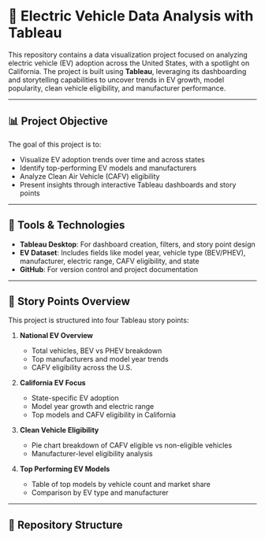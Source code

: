 # 🚗 Electric Vehicle Data Analysis with Tableau

This repository contains a data visualization project focused on analyzing electric vehicle (EV) adoption across the United States, with a spotlight on California. The project is built using **Tableau**, leveraging its dashboarding and storytelling capabilities to uncover trends in EV growth, model popularity, clean vehicle eligibility, and manufacturer performance.

---

## 📊 Project Objective

The goal of this project is to:
- Visualize EV adoption trends over time and across states
- Identify top-performing EV models and manufacturers
- Analyze Clean Air Vehicle (CAFV) eligibility
- Present insights through interactive Tableau dashboards and story points

---

## 🧰 Tools & Technologies

- **Tableau Desktop**: For dashboard creation, filters, and story point design
- **EV Dataset**: Includes fields like model year, vehicle type (BEV/PHEV), manufacturer, electric range, CAFV eligibility, and state
- **GitHub**: For version control and project documentation

---

## 📘 Story Points Overview

This project is structured into four Tableau story points:

1. **National EV Overview**  
   - Total vehicles, BEV vs PHEV breakdown  
   - Top manufacturers and model year trends  
   - CAFV eligibility across the U.S.

2. **California EV Focus**  
   - State-specific EV adoption  
   - Model year growth and electric range  
   - Top models and CAFV eligibility in California

3. **Clean Vehicle Eligibility**  
   - Pie chart breakdown of CAFV eligible vs non-eligible vehicles  
   - Manufacturer-level eligibility analysis

4. **Top Performing EV Models**  
   - Table of top models by vehicle count and market share  
   - Comparison by EV type and manufacturer

---

## 📂 Repository Structure

